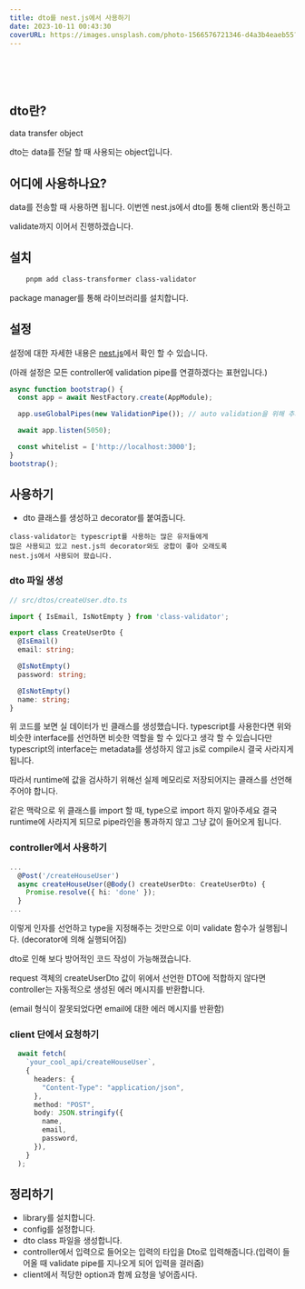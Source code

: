 ```yaml
---
title: dto를 nest.js에서 사용하기
date: 2023-10-11 00:43:30
coverURL: https://images.unsplash.com/photo-1566576721346-d4a3b4eaeb55?ixlib=rb-4.0.3&ixid=M3wxMjA3fDB8MHxwaG90by1wYWdlfHx8fGVufDB8fHx8fA%3D%3D&auto=format&fit=crop&w=2865&q=80
---
```

<br />
<br />
<br />

## dto란?

data transfer object

dto는 data를 전달 할 때 사용되는 object입니다.

## 어디에 사용하나요?

data를 전송할 때 사용하면 됩니다. 
이번엔 nest.js에서 dto를 통해 client와 통신하고

validate까지 이어서 진행하겠습니다.

## 설치

```bash
    pnpm add class-transformer class-validator
```
package manager를 통해 라이브러리를 설치합니다.

## 설정

설정에 대한 자세한 내용은 <a href="https://docs.nestjs.com/techniques/validation#auto-validation">
nest.js</a>에서 확인 할 수 있습니다.

(아래 설정은 모든 controller에 validation pipe를 연결하겠다는 표현입니다.)

```ts
async function bootstrap() {
  const app = await NestFactory.create(AppModule);

  app.useGlobalPipes(new ValidationPipe()); // auto validation을 위해 추가해주세요

  await app.listen(5050);

  const whitelist = ['http://localhost:3000'];
}
bootstrap();
```

## 사용하기

- dto 클래스를 생성하고 decorator를 붙여줍니다.
```
class-validator는 typescript를 사용하는 많은 유저들에게
많은 사용되고 있고 nest.js의 decorator와도 궁합이 좋아 오래도록 
nest.js에서 사용되어 왔습니다.
```

### dto 파일 생성
```ts
// src/dtos/createUser.dto.ts

import { IsEmail, IsNotEmpty } from 'class-validator';

export class CreateUserDto {
  @IsEmail()
  email: string;

  @IsNotEmpty()
  password: string;

  @IsNotEmpty()
  name: string;
}
```

위 코드를 보면 실 데이터가 빈 클래스를 생성했습니다.
typescript를 사용한다면 위와 비슷한 interface를 선언하면 비슷한 역할을 할 수 있다고 생각 할 수 있습니다만
typescript의 interface는 metadata를 생성하지 않고 js로 compile시 결국 사라지게 됩니다.

따라서 runtime에 값을 검사하기 위해선 실제 메모리로 저장되어지는 클래스를 선언해주어야 합니다.

같은 맥락으로 위 클래스를 import 할 때, type으로 import 하지 말아주세요
결국 runtime에 사라지게 되므로 pipe라인을 통과하지 않고 그냥 값이 들어오게 됩니다.

### controller에서 사용하기

```ts
...
  @Post('/createHouseUser')
  async createHouseUser(@Body() createUserDto: CreateUserDto) {
    Promise.resolve({ hi: 'done' });
  }
...
```

이렇게 인자를 선언하고 type을 지정해주는 것만으로
이미 validate 함수가 실행됩니다.
(decorator에 의해 실행되어짐)

dto로 인해 보다 방어적인 코드 작성이 가능해졌습니다.

request 객체의 createUserDto 값이 위에서 선언한 DTO에 적합하지 않다면
controller는 자동적으로 생성된 에러 메시지를 반환합니다.

(email 형식이 잘못되었다면 email에 대한 에러 메시지를 반환함)

### client 단에서 요청하기

```ts
  await fetch(
    `your_cool_api/createHouseUser`,
    {
      headers: {
        "Content-Type": "application/json",
      },
      method: "POST",
      body: JSON.stringify({
        name,
        email,
        password,
      }),
    }
  );
```

## 정리하기

- library를 설치합니다.
- config를 설정합니다.
- dto class 파일을 생성합니다.
- controller에서 입력으로 들어오는 입력의 타입을 Dto로 입력해줍니다.(입력이 들어올 때 validate pipe를 지나오게 되어 입력을 걸러줌)
- client에서 적당한 option과 함께 요청을 넣어줍시다.







